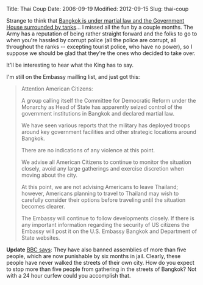 Title: Thai Coup
Date: 2006-09-19
Modified: 2012-09-15
Slug: thai-coup

Strange to think that <a href="http://news.bbc.co.uk/2/hi/asia-pacific/5361512.stm" >Bangkok is under martial law and the Government House surrounded by tanks</a>... I missed all the fun by a couple months. The Army has a reputation of being rather straight forward and the folks to go to when you're hassled by corrupt police (all the police are corrupt, all throughout the ranks -- excepting tourist police, who have no power), so I suppose we should be glad that they're the ones who decided to take over.

It'll be interesting to hear what the King has to say.

I'm still on the Embassy mailling list, and just got this:
<blockquote>Attention American Citizens:

A group calling itself the Committee for Democratic Reform under the
Monarchy as Head of State has apparently seized control of the
government institutions in Bangkok and declared martial law.

We have seen various reports that the military has deployed troops
around key government facilities and other strategic locations around
Bangkok.

There are no indications of any violence at this point.

We advise all American Citizens to continue to monitor the situation
closely, avoid any large gatherings and exercise discretion when moving
about the city.

At this point, we are not advising Americans to leave Thailand; however,
Americans planning to travel to Thailand may wish to carefully consider
their options before traveling until the situation becomes clearer.  

The Embassy will continue to follow developments closely.  If there is
any important information regarding the security of US citizens the
Embassy will post it on the U.S. Embassy Bangkok and Department of State
websites.</blockquote>

<strong>Update</strong>
<a href="http://news.bbc.co.uk/2/hi/asia-pacific/5362698.stm" >BBC says</a>:
<blockqute>They have also banned assemblies of more than five people, which are now punishable by six months in jail.
Clearly, these people have never walked the streets of their own city. How do you expect to stop more than five people from gathering in the streets of Bangkok? Not with a 24 hour curfew could you accomplish that.</blockqute>
